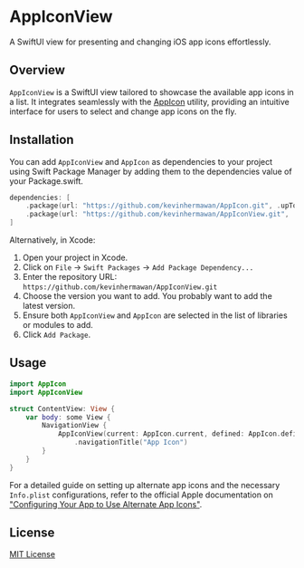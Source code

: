 # AppIconView

A SwiftUI view for presenting and changing iOS app icons effortlessly.

## Overview

`AppIconView` is a SwiftUI view tailored to showcase the available app icons in a list. It integrates seamlessly with the [AppIcon](https://github.com/kevinhermawan/AppIcon) utility, providing an intuitive interface for users to select and change app icons on the fly.

## Installation

You can add `AppIconView` and `AppIcon` as dependencies to your project using Swift Package Manager by adding them to the dependencies value of your Package.swift.

```swift
dependencies: [
    .package(url: "https://github.com/kevinhermawan/AppIcon.git", .upToNextMajor(from: "1.0.0")),
    .package(url: "https://github.com/kevinhermawan/AppIconView.git", .upToNextMajor(from: "1.0.0"))
]
```

Alternatively, in Xcode:

1. Open your project in Xcode.
2. Click on `File` -> `Swift Packages` -> `Add Package Dependency...`
3. Enter the repository URL: `https://github.com/kevinhermawan/AppIconView.git`
4. Choose the version you want to add. You probably want to add the latest version.
5. Ensure both `AppIconView` and `AppIcon` are selected in the list of libraries or modules to add.
6. Click `Add Package`.

## Usage

```swift
import AppIcon
import AppIconView

struct ContentView: View {
    var body: some View {
        NavigationView {
            AppIconView(current: AppIcon.current, defined: AppIcon.defined)
                .navigationTitle("App Icon")
        }
    }
}
```

For a detailed guide on setting up alternate app icons and the necessary `Info.plist` configurations, refer to the official Apple documentation on ["Configuring Your App to Use Alternate App Icons"](https://developer.apple.com/documentation/xcode/configuring_your_app_to_use_alternate_app_icons).

## License

[MIT License](/LICENSE)
